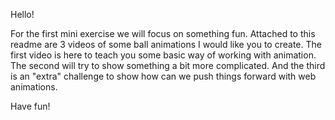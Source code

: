 Hello!

For the first mini exercise we will focus on something fun. Attached to this readme are 3 videos of some ball animations I would like you to create. The first video is here to teach you some basic way of working with animation. The second will try to show something a bit more complicated. And the third is an "extra" challenge to show how can we push things forward with web animations.

Have fun!